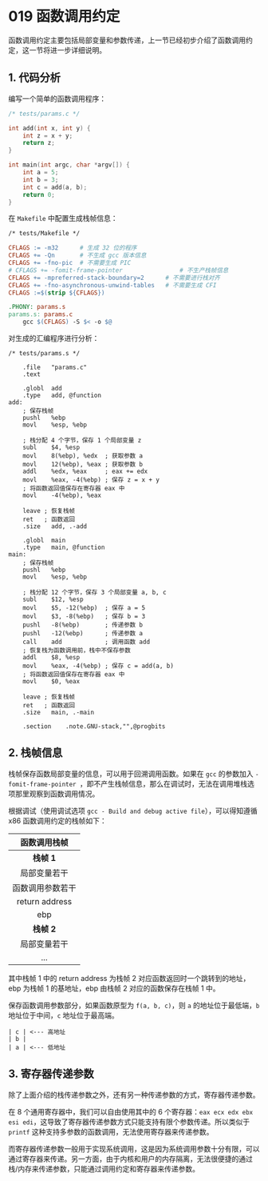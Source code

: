 # 019 函数调用约定

函数调用约定主要包括局部变量和参数传递，上一节已经初步介绍了函数调用约定，这一节将进一步详细说明。

## 1. 代码分析

编写一个简单的函数调用程序：

```c
/* tests/params.c */

int add(int x, int y) {
    int z = x + y;
    return z;
}

int main(int argc, char *argv[]) {
    int a = 5;
    int b = 3;
    int c = add(a, b);
    return 0;
}
```

在 `Makefile` 中配置生成栈帧信息：

```makefile
/* tests/Makefile */

CFLAGS := -m32		# 生成 32 位的程序
CFLAGS += -Qn 		# 不生成 gcc 版本信息
CFLAGS += -fno-pic	# 不需要生成 PIC
# CFLAGS += -fomit-frame-pointer 				# 不生产栈帧信息
CFLAGS += -mpreferred-stack-boundary=2		# 不需要进行栈对齐
CFLAGS += -fno-asynchronous-unwind-tables 	# 不需要生成 CFI
CFLAGS :=$(strip ${CFLAGS})

.PHONY: params.s
params.s: params.c
	gcc $(CFLAGS) -S $< -o $@
```

对生成的汇编程序进行分析：

```x86asm
/* tests/params.s */

	.file	"params.c"
	.text

	.globl	add
	.type	add, @function
add:
    ; 保存栈帧
	pushl	%ebp
	movl	%esp, %ebp

    ; 栈分配 4 个字节，保存 1 个局部变量 z
	subl	$4, %esp 
	movl	8(%ebp), %edx  ; 获取参数 a
	movl	12(%ebp), %eax ; 获取参数 b
	addl	%edx, %eax     ; eax += edx
	movl	%eax, -4(%ebp) ; 保存 z = x + y
    ; 将函数返回值保存在寄存器 eax 中
	movl	-4(%ebp), %eax

	leave ; 恢复栈帧
	ret   ; 函数返回
	.size	add, .-add

	.globl	main
	.type	main, @function
main:
    ; 保存栈帧
	pushl	%ebp
	movl	%esp, %ebp

    ; 栈分配 12 个字节，保存 3 个局部变量 a, b, c
	subl	$12, %esp   
	movl	$5, -12(%ebp)  ; 保存 a = 5
	movl	$3, -8(%ebp)   ; 保存 b = 3
	pushl	-8(%ebp)       ; 传递参数 b
	pushl	-12(%ebp)      ; 传递参数 a
	call	add            ; 调用函数 add
    ; 恢复栈为函数调用前，栈中不保存参数
	addl	$8, %esp
	movl	%eax, -4(%ebp) ; 保存 c = add(a, b)
    ; 将函数返回值保存在寄存器 eax 中
	movl	$0, %eax

	leave ; 恢复栈帧
	ret   ; 函数返回
	.size	main, .-main

	.section	.note.GNU-stack,"",@progbits
```

## 2. 栈帧信息

栈帧保存函数局部变量的信息，可以用于回溯调用函数。如果在 `gcc` 的参数加入 `-fomit-frame-pointer `，即不产生栈帧信息，那么在调试时，无法在调用堆栈选项那里观察到函数调用情况。

根据调试（使用调试选项 `gcc - Build and debug active file`），可以得知遵循 x86 函数调用约定的栈帧如下：

| 函数调用栈帧 |
| :------------: |
| **栈帧 1**      |
| 局部变量若干     |
| 函数调用参数若干 |
| return address |
| ebp            |
| **栈帧 2**      |
| 局部变量若干     |
| ...            |

其中栈帧 1 中的 return address 为栈帧 2 对应函数返回时一个跳转到的地址，ebp 为栈帧 1 的基地址，ebp 由栈帧 2 对应的函数保存在栈帧 1 中。

保存函数调用参数部分，如果函数原型为 `f(a, b, c)`，则 `a` 的地址位于最低端，`b` 地址位于中间，`c` 地址位于最高端。

```
| c | <--- 高地址 
| b |
| a | <--- 低地址 
```

## 3. 寄存器传递参数

除了上面介绍的栈传递参数之外，还有另一种传递参数的方式，寄存器传递参数。

在 8 个通用寄存器中，我们可以自由使用其中的 6 个寄存器：`eax ecx edx ebx esi edi`，这导致了寄存器传递参数方式只能支持有限个参数传递。所以类似于 `printf` 这种支持多参数的函数调用，无法使用寄存器来传递参数。

而寄存器传递参数一般用于实现系统调用，这是因为系统调用参数十分有限，可以通过寄存器来传递。另一方面，由于内核和用户的内存隔离，无法很便捷的通过栈/内存来传递参数，只能通过调用约定和寄存器来传递参数。
